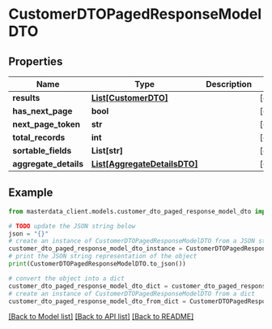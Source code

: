 # CustomerDTOPagedResponseModelDTO


## Properties

Name | Type | Description | Notes
------------ | ------------- | ------------- | -------------
**results** | [**List[CustomerDTO]**](CustomerDTO.md) |  | [optional] 
**has_next_page** | **bool** |  | [optional] 
**next_page_token** | **str** |  | [optional] 
**total_records** | **int** |  | [optional] 
**sortable_fields** | **List[str]** |  | [optional] 
**aggregate_details** | [**List[AggregateDetailsDTO]**](AggregateDetailsDTO.md) |  | [optional] 

## Example

```python
from masterdata_client.models.customer_dto_paged_response_model_dto import CustomerDTOPagedResponseModelDTO

# TODO update the JSON string below
json = "{}"
# create an instance of CustomerDTOPagedResponseModelDTO from a JSON string
customer_dto_paged_response_model_dto_instance = CustomerDTOPagedResponseModelDTO.from_json(json)
# print the JSON string representation of the object
print(CustomerDTOPagedResponseModelDTO.to_json())

# convert the object into a dict
customer_dto_paged_response_model_dto_dict = customer_dto_paged_response_model_dto_instance.to_dict()
# create an instance of CustomerDTOPagedResponseModelDTO from a dict
customer_dto_paged_response_model_dto_from_dict = CustomerDTOPagedResponseModelDTO.from_dict(customer_dto_paged_response_model_dto_dict)
```
[[Back to Model list]](../README.md#documentation-for-models) [[Back to API list]](../README.md#documentation-for-api-endpoints) [[Back to README]](../README.md)


